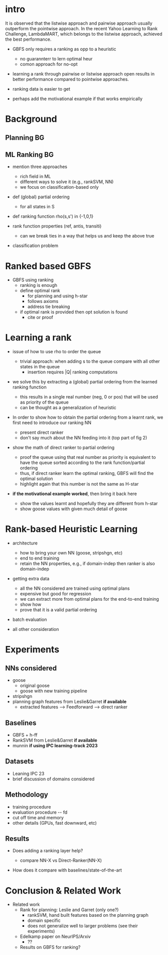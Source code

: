 # intro


It is observed that the listwise approach and pairwise approach usually outperform the
pointwise approach. In the recent Yahoo Learning to Rank Challenge, LambdaMART, which
belongs to the listwise approach, achieved the best performance.

- GBFS only requires a ranking as opp to a heuristic
  - no guarannterr to lern optimal heur
  - comon approach for no-opt
  
- learning a rank through pairwise or listwise approach open results in better performance compared to pointwise approaches.
- ranking data is easier to get
- perhaps add the motivational example if that works empirically

# Background
## Planning BG

## ML Ranking BG

- mention three approaches
  - rich field in ML
  - different ways to solve it (e.g., rankSVM, NN)
  - we focus on classification-based only

- def (global) partial ordering
  - for all states in S
- def ranking function rho(s,s') in {-1,0,1}
- rank function properties (ref, antis, transiti)
  - can we break ties in a way that helps us and keep the above true
- classification problem


# Ranked based GBFS

- GBFS using ranking
  - ranking is enough
  - define optimal rank
    - for planning and using h-star
    - follows axioms
    - address tie breaking
  - if optimal rank is provided then opt solution is found
    - cite or proof
  
 
# Learning a rank
    
  - issue of how to use rho to order the queue
    - trivial approach: when adding s to the queue compare with all other states in the queue
      - insertion requires |Q| ranking computations
      
- we solve this by extracting a (global) partial ordering from the learned ranking function
  - this results in a single real number (neg, 0 or pos) that will be used as priority of the queue
  - can be thought as a generalization of heuristic

- In order to show how to obtain the partial ordering from a learnt rank, we first need to introduce our ranking NN
  - present direct ranker
  - don't say much about the NN feeding into it (top part of fig 2)
  
- show the math of direct ranker to partial ordering
  - proof the queue using that real number as priority is equivalent to have the queue sorted according to the rank function/partial ordering
  - thus, if direct ranker learn the optimal ranking, GBFS will find the optimal solution
  - highlight again that this number is not the same as H-star

- **if the motivational example worked**, then bring it back here
  - show the values learnt and hopefully they are different from h-star
  - show goose values with given much detail of goose


# Rank-based Heuristic Learning

- architecture
  - how to bring your own NN (goose, stripshgn, etc)
  - end to end training
  - retain the NN properties, e.g., if domain-indep then ranker is also domain-indep
  
  
- getting extra data
  - all the NN considered are trained using optimal plans
  - expensive but good for regression
  - we can extract more from optimal plans for the end-to-end training
  - show how
  - prove that it is a valid partial ordering

- batch evaluation
- all other consideration








# Experiments

## NNs considered
- goose
  - original goose
  - goose with new training pipeline
- stripshgn
- planning graph features from Leslie&Garret **if available**
  - extracted features --> Feedforward --> direct ranker

## Baselines
- GBFS + h-ff
- RankSVM from Leslie&Garret **if available**
- munnin **if using IPC learning-track 2023**

## Datasets

- Leaning IPC 23
- brief discussion of domains considered

## Methodology
- training procedure
- evaluation procedure
  -- fd
- cut off time and memory
- other details (GPUs, fast downward, etc)

## Results

- Does adding a ranking layer help?
  - compare NN-X vs Direct-Ranker(NN-X)

- How does it compare with baselines/state-of-the-art



# Conclusion & Related Work

- Related work
  - Rank for planning: Leslie and Garret (only one?)
      - rankSVM, hand built features based on the planning graph
      - domain specific
      - does not generalize well to larger problems (see their experiments)
  - Edelkamp paper on NeurIPS/Arxiv
    - ??
  - Results on GBFS for ranking?



